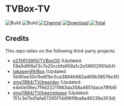 # TVBox-TV

![Build](https://shields.io/github/actions/workflow/status/xinyi1984/TVBox-TV/TV.yml?branch=master&logo=github&label=Build)
![Build](https://shields.io/github/actions/workflow/status/xinyi1984/TVBox-TV/TVBox.yml?branch=master&logo=github&label=Build)
[![Channel](https://img.shields.io/badge/Follow-Telegram-blue.svg?logo=telegram)](https://t.me/klbot)
[![Download](https://img.shields.io/github/v/release/xinyi1984/TVBox-TV?color=orange&logoColor=orange&label=Download&logo=DocuSign)](https://github.com/xinyi1984/TVBox-TV/releases/latest) 
[![Total](https://shields.io/github/downloads/xinyi1984/TVBox-TV/total?logo=Bookmeter&label=Counts&logoColor=yellow&color=yellow)](https://github.com/xinyi1984/TVBox-TV/releases)

## Credits
This repo relies on the following third-party projects:
- [q215613905/TVBoxOS](https://github.com/q215613905/TVBoxOS) (Updated: 59a5d9f8a13c7a20ccbfa958a1c2e5960290fa54)
- [takagen99/Box](https://github.com/takagen99/Box) (Updated: 5b90ee30cfbe61bc5ca3884b682ad69b38576e3f)
- [xinyi1984/TV/tree/dev](https://github.com/xinyi1984/TV/tree/dev) (Updated: e4e0e06ec7f9d22211983da358a4651dace78fb8)
- [xinyi1984/TV/tree/release](https://github.com/xinyi1984/TV/tree/release) (Updated: 151c3e7bd1afa67265f7dd96f8ba8a46239a303d)

